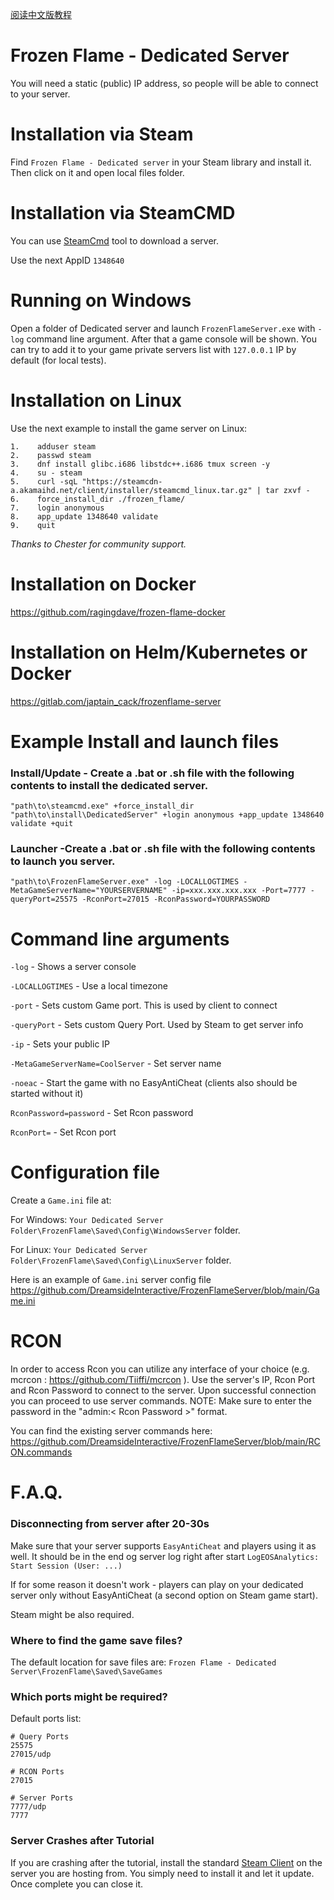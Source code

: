 [阅读中文版教程](./README_CN.md)

# Frozen Flame - Dedicated Server

You will need a static (public) IP address, so people will be able to connect to your server.

#  Installation via Steam

Find `Frozen Flame - Dedicated server` in your Steam library and install it.
Then click on it and open local files folder.

#  Installation via SteamCMD

You can use [SteamCmd](https://developer.valvesoftware.com/wiki/SteamCMD) tool to download a server.

Use the next AppID `1348640`

# Running on Windows

Open a folder of Dedicated server and launch `FrozenFlameServer.exe` with `-log` command line argument. 
After that a game console will be shown. You can try to add it to your game private servers list with `127.0.0.1` IP by default (for local tests).

# Installation on Linux
Use the next example to install the game server on Linux:
```
1.    adduser steam
2.    passwd steam
3.    dnf install glibc.i686 libstdc++.i686 tmux screen -y
4.    su - steam
5.    curl -sqL "https://steamcdn-a.akamaihd.net/client/installer/steamcmd_linux.tar.gz" | tar zxvf -
6.    force_install_dir ./frozen_flame/
7.    login anonymous
8.    app_update 1348640 validate
9.    quit
```
*Thanks to Chester for community support.*

# Installation on Docker
https://github.com/ragingdave/frozen-flame-docker

# Installation on Helm/Kubernetes or Docker
https://gitlab.com/japtain_cack/frozenflame-server

# Example Install and launch files

### Install/Update - Create a .bat  or .sh file with the following contents to install the dedicated server. 

`
"path\to\steamcmd.exe" +force_install_dir "path\to\install\DedicatedServer" +login anonymous +app_update 1348640 validate +quit
`

### Launcher -Create a .bat  or .sh file with the following contents to launch you server. 

`
"path\to\FrozenFlameServer.exe" -log -LOCALLOGTIMES -MetaGameServerName="YOURSERVERNAME" -ip=xxx.xxx.xxx.xxx -Port=7777 -queryPort=25575 -RconPort=27015 -RconPassword=YOURPASSWORD 
`

# Command line arguments

`-log` - Shows a server console

`-LOCALLOGTIMES` - Use a local timezone 

`-port` - Sets custom Game port. This is used by client to connect

`-queryPort` - Sets custom Query Port. Used by Steam to get server info 

`-ip` - Sets your public IP 

`-MetaGameServerName=CoolServer` - Set server name

`-noeac` - Start the game with no EasyAntiCheat (clients also should be started without it)

`RconPassword=password` - Set Rcon password

`RconPort=` - Set Rcon port

# Configuration file
Create a `Game.ini` file at:

For Windows: `Your Dedicated Server Folder\FrozenFlame\Saved\Config\WindowsServer` folder.

For Linux: `Your Dedicated Server Folder\FrozenFlame\Saved\Config\LinuxServer` folder.

Here is an example of `Game.ini` server config file https://github.com/DreamsideInteractive/FrozenFlameServer/blob/main/Game.ini

# RCON

In order to access Rcon you can utilize any interface of your choice (e.g. mcrcon : https://github.com/Tiiffi/mcrcon ).
Use the server's IP, Rcon Port and Rcon Password to connect to the server. Upon successful connection you can proceed to use server commands.
NOTE: Make sure to enter the password in the "admin:< Rcon Password >" format.

You can find the existing server commands here:
https://github.com/DreamsideInteractive/FrozenFlameServer/blob/main/RCON.commands

# F.A.Q.

### Disconnecting from server after 20-30s
Make sure that your server supports `EasyAntiCheat` and players using it as well.
It should be in the end og server log right after start `LogEOSAnalytics: Start Session (User: ...)`

If for some reason it doesn't work - players can play on your dedicated server only without EasyAntiCheat (a second option on Steam game start).

Steam might be also required.

### Where to find the game save files?
The default location for save files are:
`Frozen Flame - Dedicated Server\FrozenFlame\Saved\SaveGames`

### Which ports might be required?
Default ports list:
```
# Query Ports
25575
27015/udp

# RCON Ports
27015

# Server Ports
7777/udp
7777
```
### Server Crashes after Tutorial

If you are crashing after the tutorial, install the standard [Steam Client](https://store.steampowered.com/about/) on the server you are hosting from. You simply need to install it and let it update. Once complete you can close it. 
